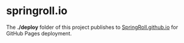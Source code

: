 # springroll.io

The **./deploy** folder of this project publishes to [SpringRoll.github.io](/SpringRoll/SpringRoll.github.io) for GitHub Pages deployment.

